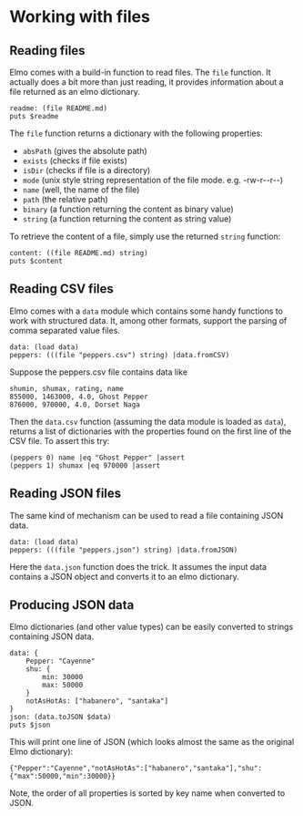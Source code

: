 # Working with files

## Reading files

Elmo comes with a build-in function to read files. The ``file`` function. It actually does a bit more than just reading, it provides information about a file returned as an elmo dictionary.

```elmo
readme: (file README.md)
puts $readme
```

The ``file`` function returns a dictionary with the following properties:

- ``absPath`` (gives the absolute path)
- ``exists`` (checks if file exists)
- ``isDir`` (checks if file is a directory)
- ``mode`` (unix style string representation of the file mode. e.g. -rw-r--r--)
- ``name`` (well, the name of the file)
- ``path`` (the relative path)
- ``binary`` (a function returning the content as binary value)
- ``string`` (a function returning the content as string value)

To retrieve the content of a file, simply use the returned ``string`` function:

```elmo
content: ((file README.md) string)
puts $content
```

## Reading CSV files

Elmo comes with a ``data`` module which contains some handy functions to work with structured data. It, among other formats, support the parsing of comma separated value files.

```
data: (load data)
peppers: (((file "peppers.csv") string) |data.fromCSV)
```

Suppose the peppers.csv file contains data like

```csv
shumin, shumax, rating, name
855000, 1463000, 4.0, Ghost Pepper
876000, 970000, 4.0, Dorset Naga
```

Then the ``data.csv`` function (assuming the data module is loaded as ``data``), returns a list of dictionaries with the properties found on the first line of the CSV file. To assert this try:

```elmo
(peppers 0) name |eq "Ghost Pepper" |assert
(peppers 1) shumax |eq 970000 |assert
```

## Reading JSON files

The same kind of mechanism can be used to read a file containing JSON data.

```
data: (load data)
peppers: (((file "peppers.json") string) |data.fromJSON)
```

Here the ``data.json`` function does the trick. It assumes the input data contains a JSON object and converts it to an elmo dictionary.

## Producing JSON data

Elmo dictionaries (and other value types) can be easily converted to strings containing JSON data.

```elmo
data: {
    Pepper: "Cayenne"
    shu: {
        min: 30000
        max: 50000
    }
    notAsHotAs: ["habanero", "santaka"]
}
json: (data.toJSON $data)
puts $json
```

This will print one line of JSON (which looks almost the same as the original Elmo dictionary):

```elmo
{"Pepper":"Cayenne","notAsHotAs":["habanero","santaka"],"shu":{"max":50000,"min":30000}}
```

Note, the order of all properties is sorted by key name when converted to JSON.

